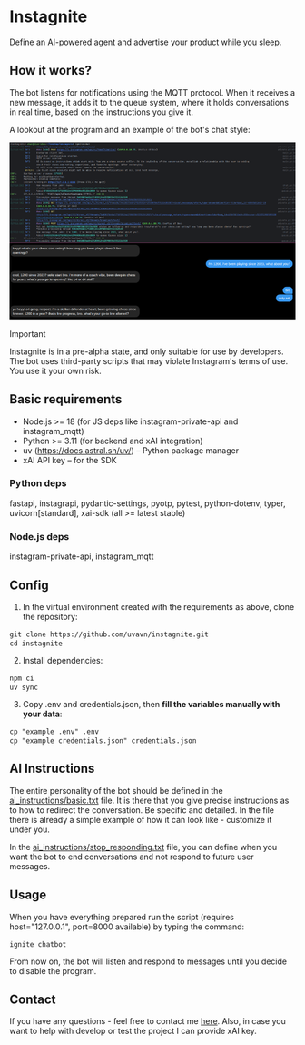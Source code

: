 # Instagnite

Define an AI-powered agent and advertise your product while you sleep.

## How it works?
The bot listens for notifications using the MQTT protocol. When it receives a new message, it adds it to the queue 
system, where it holds conversations in real time, based on the instructions you give it.

A lookout at the program and an example of the bot's chat style:

![showcase](showcase.png)

> [!IMPORTANT]
> Instagnite is in a pre-alpha state, and only suitable for use by developers. The bot uses third-party scripts 
> that may violate Instagram's terms of use. You use it your own risk.
>

## Basic requirements
- Node.js >= 18 (for JS deps like instagram-private-api and instagram_mqtt)
- Python >= 3.11 (for backend and xAI integration)
- uv (https://docs.astral.sh/uv/) – Python package manager
- xAI API key – for the SDK

### Python deps 
fastapi, instagrapi, pydantic-settings, pyotp, pytest, python-dotenv, typer, uvicorn[standard], xai-sdk (all >= latest stable)

### Node.js deps
instagram-private-api, instagram_mqtt



## Config

1. In the virtual environment created with the requirements as above, clone the repository:
```
git clone https://github.com/uvavn/instagnite.git
cd instagnite
```
2. Install dependencies:
```
npm ci
uv sync
```

3. Copy .env and credentials.json, then **fill the variables manually with your data**:
```
cp "example .env" .env
cp "example credentials.json" credentials.json
```

## AI Instructions
The entire personality of the bot should be defined in the 
[ai_instructions/basic.txt](https://github.com/uvavn/instagnite/blob/master/ai_instructions/basic.txt) file. 
It is there that you give precise instructions as to how to redirect the conversation. Be specific and detailed. In the file there is already a simple example of how it can look like - customize it under you.

In the 
[ai_instructions/stop_responding.txt](https://github.com/uvavn/instagnite/blob/master/ai_instructions/stop_responding.txt) 
file, you can define when you want the bot to end conversations and not respond to future user messages.

## Usage

When you have everything prepared run the script (requires host="127.0.0.1", port=8000 available) by 
typing the command:
```
ignite chatbot
```
From now on, the bot will listen and respond to messages until you decide to disable the program.


## Contact
If you have any questions - feel free to contact me [here](https://t.me/synthavn). 
Also, in case you want to help with develop or test the project I can provide xAI key.












